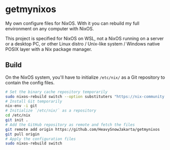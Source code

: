 # getmynixos
My own configure files for NixOS. With it you can rebuild my full environment on any computer with NixOS.

This project is specified for NixOS on WSL, not a NixOS running on a server or a desktop PC, or other Linux distro / Unix-like system / Windows native POSIX layer with a Nix package manager.

## Build
On the NixOS system, you'll have to initialize `/etc/nix/` as a Git repository to contain the config files.

```bash
# Set the binary cache repository temporarily
sudo nixos-rebuild switch --option substituters "https://nix-community.cachix.org" --option trusted-public-keys "nix-community.cachix.org-1:mB9FSh9qf2dCimDSUo8Zy7bkq5CX+/rkCWyvRCYg3Fs="
# Install Git temporarily
nix-env -i git
# Initialize `/etc/nix/` as a repository
cd /etc/nix
git init .
# Add the GitHub repository as remote and fetch the files
git remote add origin https://github.com/HeavySnowJakarta/getmynixos
git pull origin
# Apply the configuration files
sudo nixos-rebuild switch
```